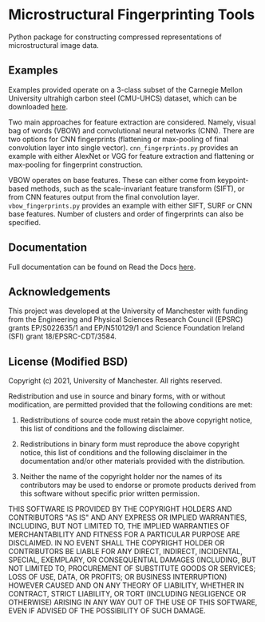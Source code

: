 # Microstructural Fingerprinting Tools
Python package for constructing compressed representations of microstructural image data.


## Examples

Examples provided operate on a 3-class subset of the Carnegie Mellon University ultrahigh carbon steel (CMU-UHCS)
dataset, which can be downloaded  [here](https://materialsdata.nist.gov/handle/11256/940).

Two main approaches for feature extraction are considered. Namely, visual bag of words (VBOW) and convolutional neural
networks (CNN). There are two options for CNN fingerprints (flattening or max-pooling of final convolution layer into
single vector). `cnn_fingerprints.py` provides an example with either AlexNet or VGG for feature extraction and
flattening or max-pooling for fingerprint construction.

VBOW operates on base features. These can either come from keypoint-based methods, such as the scale-invariant feature
transform (SIFT), or from CNN features output from the final convolution layer. `vbow_fingerprints.py` provides an
example with either SIFT, SURF or CNN base features. Number of clusters and order of fingerprints can also be specified.


## Documentation

Full documentation can be found on Read the Docs [here](https://microstructural-fingerprinting-tools.readthedocs.io/en/latest/).


## Acknowledgements

This project was developed at the University of Manchester with funding from the
Engineering and Physical Sciences Research Council (EPSRC) grants EP/S022635/1 and EP/N510129/1 and Science Foundation
Ireland (SFI) grant 18/EPSRC-CDT/3584.


## License (Modified BSD)

Copyright (c) 2021, University of Manchester.
All rights reserved.

Redistribution and use in source and binary forms, with or without modification, are permitted provided that the
following conditions are met:

1. Redistributions of source code must retain the above copyright notice, this list of conditions and the following
disclaimer.

2. Redistributions in binary form must reproduce the above copyright notice, this list of conditions and the following
disclaimer in the documentation and/or other materials provided with the distribution.

3. Neither the name of the copyright holder nor the names of its contributors may be used to endorse or promote
products derived from this software without specific prior written permission.

THIS SOFTWARE IS PROVIDED BY THE COPYRIGHT HOLDERS AND CONTRIBUTORS "AS IS" AND ANY EXPRESS OR IMPLIED WARRANTIES,
INCLUDING, BUT NOT LIMITED TO, THE IMPLIED WARRANTIES OF MERCHANTABILITY AND FITNESS FOR A PARTICULAR PURPOSE ARE
DISCLAIMED. IN NO EVENT SHALL THE COPYRIGHT HOLDER OR CONTRIBUTORS BE LIABLE FOR ANY DIRECT, INDIRECT, INCIDENTAL,
SPECIAL, EXEMPLARY, OR CONSEQUENTIAL DAMAGES (INCLUDING, BUT NOT LIMITED TO, PROCUREMENT OF SUBSTITUTE GOODS OR
SERVICES; LOSS OF USE, DATA, OR PROFITS; OR BUSINESS INTERRUPTION) HOWEVER CAUSED AND ON ANY THEORY OF LIABILITY,
WHETHER IN CONTRACT, STRICT LIABILITY, OR TORT (INCLUDING NEGLIGENCE OR OTHERWISE) ARISING IN ANY WAY OUT OF THE USE OF
THIS SOFTWARE, EVEN IF ADVISED OF THE POSSIBILITY OF SUCH DAMAGE.
